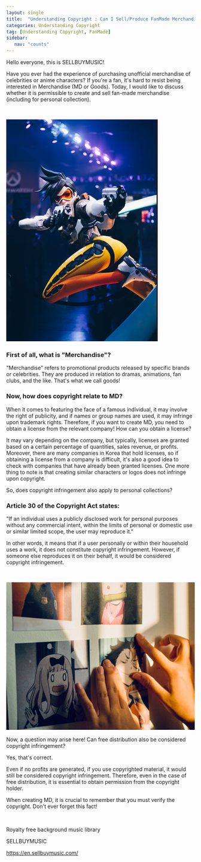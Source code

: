 ```yaml
---
layout: single
title:  "Understanding Copyright : Can I Sell/Produce FanMade Merchandise?"
categories: Understanding Copyright
tag: [Understanding Copyright, FanMade]
sidebar:
   nav: "counts"
---
```

<p>Hello everyone, this is SELLBUYMUSIC!</p>
<p>Have you ever had the experience of purchasing unofficial merchandise of celebrities or anime characters? If you&#39;re a fan, it&#39;s hard to resist being interested in Merchandise (MD or Goods). Today, I would like to discuss whether it is permissible to create and sell fan-made merchandise (including for personal collection).</p>
<p>&nbsp;</p>
<p><img src="/images/2023-05-31-FandmadeMD/20230531_image1.jpg" alt="[image1] What is Merchandise"></p>
<h3>First of all, what is &quot;Merchandise&quot;?</h3>
<p>&quot;Merchandise&quot; refers to promotional products released by specific brands or celebrities. They are produced in relation to dramas, animations, fan clubs, and the like. That&#39;s what we call goods!</p>
<h3>Now, how does copyright relate to MD?</h3>
<p>When it comes to featuring the face of a famous individual, it may involve the right of publicity, and if names or group names are used, it may infringe upon trademark rights. Therefore, if you want to create MD, you need to obtain a license from the relevant company! How can you obtain a license?</p>
<p>It may vary depending on the company, but typically, licenses are granted based on a certain percentage of quantities, sales revenue, or profits. Moreover, there are many companies in Korea that hold licenses, so if obtaining a license from a company is difficult, it&#39;s also a good idea to check with companies that have already been granted licenses. One more thing to note is that creating similar characters or logos does not infringe upon copyright.</p>
<p>So, does copyright infringement also apply to personal collections?</p>
<h3>Article 30 of the Copyright Act states:</h3>
<p>&quot;If an individual uses a publicly disclosed work for personal purposes without any commercial intent, within the limits of personal or domestic use or similar limited scope, the user may reproduce it.&quot;</p>
<p>In other words, it means that if a user personally or within their household uses a work, it does not constitute copyright infringement. However, if someone else reproduces it on their behalf, it would be considered copyright infringement.</p>
<p>&nbsp;</p>
<p><img src="/images/2023-05-31-FandmadeMD/20230531_image2.jpg" alt="[image2] Fan Made MD"></p>
<p>Now, a question may arise here! Can free distribution also be considered copyright infringement?</p>
<p>Yes, that&#39;s correct.</p>
<p>Even if no profits are generated, if you use copyrighted material, it would still be considered copyright infringement. Therefore, even in the case of free distribution, it is essential to obtain permission from the copyright holder.</p>
<p>When creating MD, it is crucial to remember that you must verify the copyright. Don&#39;t ever forget this fact!</p>
<p>&nbsp;</p>
<p>Royalty free background music library</p>
<p>SELLBUYMUSIC</p>
<p><a href='https://en.sellbuymusic.com/' target='_blank' class='url'>https://en.sellbuymusic.com/</a></p>